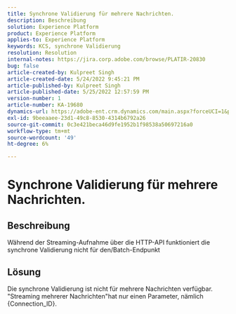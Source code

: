 ```yaml
---
title: Synchrone Validierung für mehrere Nachrichten.
description: Beschreibung
solution: Experience Platform
product: Experience Platform
applies-to: Experience Platform
keywords: KCS, synchrone Validierung
resolution: Resolution
internal-notes: https://jira.corp.adobe.com/browse/PLATIR-20830
bug: false
article-created-by: Kulpreet Singh
article-created-date: 5/24/2022 9:45:21 PM
article-published-by: Kulpreet Singh
article-published-date: 5/25/2022 12:57:59 PM
version-number: 1
article-number: KA-19680
dynamics-url: https://adobe-ent.crm.dynamics.com/main.aspx?forceUCI=1&pagetype=entityrecord&etn=knowledgearticle&id=efcbcfcc-aadb-ec11-a7b6-0022480b01c5
exl-id: 9beeaaee-23d1-49c8-8530-4314b6792a26
source-git-commit: 0c3e421beca46d9fe1952b1f98538a50697216a0
workflow-type: tm+mt
source-wordcount: '49'
ht-degree: 6%

---
```


# Synchrone Validierung für mehrere Nachrichten.

## Beschreibung

Während der Streaming-Aufnahme über die HTTP-API funktioniert die synchrone Validierung nicht für den/Batch-Endpunkt

## Lösung

Die synchrone Validierung ist nicht für mehrere Nachrichten verfügbar.
&quot;Streaming mehrerer Nachrichten&quot;hat nur einen Parameter, nämlich {Connection_ID}.
